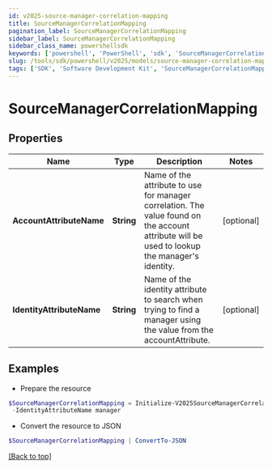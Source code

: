 ```yaml
---
id: v2025-source-manager-correlation-mapping
title: SourceManagerCorrelationMapping
pagination_label: SourceManagerCorrelationMapping
sidebar_label: SourceManagerCorrelationMapping
sidebar_class_name: powershellsdk
keywords: ['powershell', 'PowerShell', 'sdk', 'SourceManagerCorrelationMapping', 'V2025SourceManagerCorrelationMapping'] 
slug: /tools/sdk/powershell/v2025/models/source-manager-correlation-mapping
tags: ['SDK', 'Software Development Kit', 'SourceManagerCorrelationMapping', 'V2025SourceManagerCorrelationMapping']
---
```



# SourceManagerCorrelationMapping

## Properties

Name | Type | Description | Notes
------------ | ------------- | ------------- | -------------
**AccountAttributeName** | **String** | Name of the attribute to use for manager correlation. The value found on the account attribute will be used to lookup the manager's identity. | [optional] 
**IdentityAttributeName** | **String** | Name of the identity attribute to search when trying to find a manager using the value from the accountAttribute. | [optional] 

## Examples

- Prepare the resource
```powershell
$SourceManagerCorrelationMapping = Initialize-V2025SourceManagerCorrelationMapping  -AccountAttributeName manager `
 -IdentityAttributeName manager
```

- Convert the resource to JSON
```powershell
$SourceManagerCorrelationMapping | ConvertTo-JSON
```


[[Back to top]](#) 

